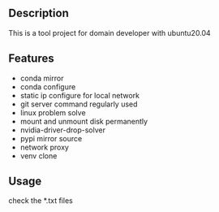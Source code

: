 ## Description
This is a tool project for domain developer with ubuntu20.04

## Features

- conda mirror
- conda configure
- static ip configure for local network
- git server command regularly used
- linux problem solve
- mount and unmount disk permanently
- nvidia-driver-drop-solver
- pypi mirror source
- network proxy
- venv clone


## Usage

check the *.txt files